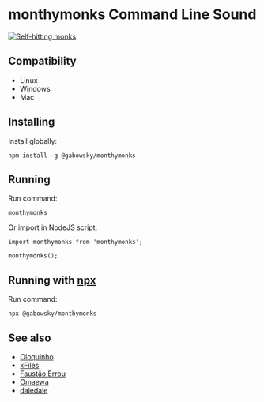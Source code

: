 # monthymonks Command Line Sound

[![Self-hitting monks](https://img.youtube.com/vi/dgjcYk-MIEc/0.jpg)](https://www.youtube.com/watch?v=dgjcYk-MIEc)



## Compatibility

- Linux
- Windows
- Mac

## Installing
Install globally:

    npm install -g @gabowsky/monthymonks

## Running
Run command:

    monthymonks

Or import in NodeJS script:

    import monthymonks from 'monthymonks';

    monthymonks();
    
## Running with [npx](https://www.npmjs.com/package/npx)
Run command:

    npx @gabowsky/monthymonks


## See also

 - [Oloquinho](https://github.com/oloquinho/oloquinho)
 - [xFiles](https://github.com/BrOrlandi/xfiles/)
 - [Faustão Errou](https://github.com/BrOrlandi/faustao-errou/)
 - [Omaewa](https://github.com/BrOrlandi/omaewa/)
 - [daledale](https://github.com/anabastos/daledale)
